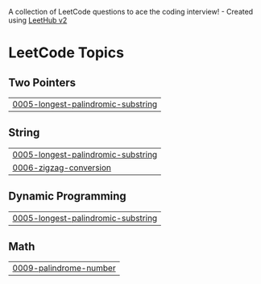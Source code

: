 A collection of LeetCode questions to ace the coding interview! - Created using [LeetHub v2](https://github.com/arunbhardwaj/LeetHub-2.0)
<!---LeetCode Topics Start-->
# LeetCode Topics
## Two Pointers
|  |
| ------- |
| [0005-longest-palindromic-substring](https://github.com/Vaishnavithatikonda24/LeetCode/tree/master/0005-longest-palindromic-substring) |
## String
|  |
| ------- |
| [0005-longest-palindromic-substring](https://github.com/Vaishnavithatikonda24/LeetCode/tree/master/0005-longest-palindromic-substring) |
| [0006-zigzag-conversion](https://github.com/Vaishnavithatikonda24/LeetCode/tree/master/0006-zigzag-conversion) |
## Dynamic Programming
|  |
| ------- |
| [0005-longest-palindromic-substring](https://github.com/Vaishnavithatikonda24/LeetCode/tree/master/0005-longest-palindromic-substring) |
## Math
|  |
| ------- |
| [0009-palindrome-number](https://github.com/Vaishnavithatikonda24/LeetCode/tree/master/0009-palindrome-number) |
<!---LeetCode Topics End-->